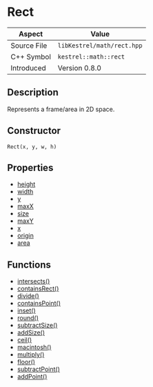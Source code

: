 # Rect
| Aspect | Value |
| --- | --- |
| Source File | `libKestrel/math/rect.hpp` |
| C++ Symbol | `kestrel::math::rect` |
| Introduced | Version 0.8.0 |
## Description
Represents a frame/area in 2D space.
## Constructor
```
Rect(x, y, w, h)
```
## Properties

 - [height](height.md)
 - [width](width.md)
 - [y](y.md)
 - [maxX](maxX.md)
 - [size](size.md)
 - [maxY](maxY.md)
 - [x](x.md)
 - [origin](origin.md)
 - [area](area.md)
## Functions

 - [intersects()](intersects.md)
 - [containsRect()](containsRect.md)
 - [divide()](divide.md)
 - [containsPoint()](containsPoint.md)
 - [inset()](inset.md)
 - [round()](round.md)
 - [subtractSize()](subtractSize.md)
 - [addSize()](addSize.md)
 - [ceil()](ceil.md)
 - [macintosh()](macintosh.md)
 - [multiply()](multiply.md)
 - [floor()](floor.md)
 - [subtractPoint()](subtractPoint.md)
 - [addPoint()](addPoint.md)

